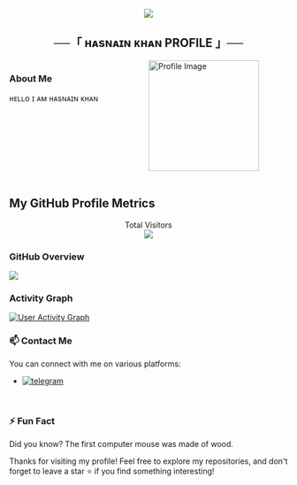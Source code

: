 <p align="center">
  <img src="https://readme-typing-svg.herokuapp.com?color=DC143C&center=true&lines=Welcome+to+My+GitHub+Profile;Exploring+the+world+of+code;Sharing+my+projects+and+learnings;Enjoy+your+stay!&width=600&height=180">
</p>

<h2 align="center">
    ──「 ʜᴀsɴᴀɪɴ ᴋʜᴀɴ PROFILE 」──
</h2>

<div style="display: flex;">
  <div style="flex: 1;">
    <h3>About Me</h3>
    <p>
      ʜᴇʟʟᴏ ɪ ᴀᴍ ʜᴀsɴᴀɪɴ ᴋʜᴀɴ 
    </p>
  </div>
  <div style="flex: 1;">
    <img src="https://te.legra.ph/file/c3005d2ae64819522b556.jpg" width="200" alt="Profile Image">
  </div>
</div>

<br>

## My GitHub Profile Metrics

<p align="center"> 
  Total Visitors<br>
  <img src="https://profile-counter.glitch.me/hasnainkk-07/count.svg" />
</p>

### GitHub Overview

<a href="https://github.com/hasnainkk-07/github-readme-stats">
  <img src="https://denvercoder1-github-readme-stats.vercel.app/api/?username=hasnainkk-07 &show_icons=True&include_all_commits=True&count_private=True&theme=react&hide_border=True&bg_color=1F222E&title_color=F85D7F&icon_color=F8D866" />
</a>

### Activity Graph

<a href="https://github.com/hasnainkk-07/github-readme-activity-graph">
  <img alt="User Activity Graph" src="https://github-readme-activity-graph.vercel.app/graph/?username=hasnainkk-07 &bg_color=282828&color=ebdbb2&line=83a598&point=ffffff&hide_border=true" />
</a>



### 📫 Contact Me

You can connect with me on various platforms:

- [![telegram](https://img.shields.io/badge/ʜᴀsɴᴀɪɴ-Telegram-green?style=for-the-badge&logo=telegram)](https://t.me/hasnainkk)

<br>

### ⚡ Fun Fact

Did you know? The first computer mouse was made of wood.

Thanks for visiting my profile! Feel free to explore my repositories, and don't forget to leave a star ⭐️ if you find something interesting!

